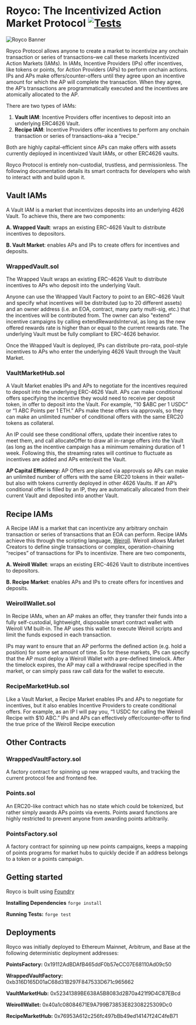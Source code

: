 # Royco: The Incentivized Action Market Protocol [![Tests](https://github.com/roycoprotocol/royco/actions/workflows/test.yml/badge.svg)](https://github.com/roycoprotocol/royco/actions/workflows/test.yml)
![Royco Banner](./roycobanner.png)

Royco Protocol allows anyone to create a market to incentivize any onchain transaction or series of transactions–we call these markets Incentivized Action Markets (IAMs).
In IAMs, Incentive Providers (IPs) offer incentives, like tokens or points, for Action Providers (APs) to perform onchain actions. IPs and APs make offers/counter-offers until they agree upon an incentive amount for which the AP will complete the transaction. When they agree, the AP’s transactions are programmatically executed and the incentives are atomically allocated to the AP.

There are two types of IAMs:

1. **Vault IAM**: Incentive Providers offer incentives to deposit into an underlying ERC4626 Vault.
2. **Recipe IAM**:  Incentive Providers offer incentives to perform any onchain transaction or series of transactions–aka a “recipe.”

Both are highly capital-efficient since APs can make offers with assets currently deployed in incentivized Vault IAMs, or other ERC4626 vaults.

Royco Protocol is entirely non-custodial, trustless, and permissionless. The following documentation details its smart contracts for developers who wish to interact with and build upon it. 

## Vault IAMs
A Vault IAM is a market that incentivizes deposits into an underlying 4626 Vault. To achieve this, there are two components:

**A. Wrapped Vault**: wraps an existing ERC-4626 Vault to distribute incentives to depositors.

**B. Vault Market**: enables APs and IPs to create offers for incentives and deposits.
### WrappedVault.sol
The Wrapped Vault wraps an existing ERC-4626 Vault to distribute incentives to APs who deposit into the underlying Vault.

Anyone can use the Wrapped Vault Factory to point to an ERC-4626 Vault and specify what incentives will be distributed (up to 20 different assets) and an owner address (i.e. an EOA, contract, many party multi-sig, etc.) that the incentives will be contributed from. The owner can also "extend" incentive campaigns by calling extendRewardsInterval, as long as the new offered rewards rate is higher than or equal to the current rewards rate. The underlying Vault must be fully compliant to ERC-4626 behavior.

Once the Wrapped Vault is deployed, IPs can distribute pro-rata, pool-style incentives to APs who enter the underlying 4626 Vault through the Vault Market.

### VaultMarketHub.sol
A Vault Market enables IPs and APs to negotiate for the incentives required to deposit into the underlying ERC-4626 Vault. APs can make conditional offers specifying the incentive they would need to receive per deposit token, in offer to deposit into the Vault. For example, “10 $ABC per 1 USDC” or “1 ABC Points per 1 ETH.” APs make these offers via approvals, so they can make an unlimited number of conditional offers with the same ERC20 tokens as collateral. 

An IP could see these conditional offers, update their incentive rates to meet them, and call allocateOffer to draw all in-range offers into the Vault (as long as the incentive campaign has a minimum remaining duration of 1 week. Following this, the streaming rates will continue to fluctuate as incentives are added and APs enter/exit the Vault.

**AP Capital Efficiency:** AP Offers are placed via approvals so APs can make an unlimited number of offers with the same ERC20 tokens in their wallet–but also with tokens currently deployed in other 4626 Vaults. If an AP’s conditional offer is filled by an IP, they are automatically allocated from their current Vault and deposited into another Vault.

## Recipe IAMs
A Recipe IAM is a market that can incentivize any arbitrary onchain transaction or series of transactions that an EOA can perform. Recipe IAMs achieve this through the scripting language, [Weiroll](https://github.com/weiroll/weiroll). Weiroll allows Market Creators to define single transactions or complex, operation-chaining “recipes” of transactions for IPs to incentivize. There are two components,

**A. Weiroll Wallet**: wraps an existing ERC-4626 Vault to distribute incentives to depositors.

**B. Recipe Market**: enables APs and IPs to create offers for incentives and deposits.

### WeirollWallet.sol
In Recipe IAMs, when an AP makes an offer, they transfer their funds into a fully self-custodial, lightweight, disposable smart contract wallet with Weiroll VM built-in. The AP uses this wallet to execute Weiroll scripts and limit the funds exposed in each transaction.

IPs may want to ensure that an AP performs the defined action (e.g. hold a position) for some set amount of time. So for these markets, IPs can specify that the AP must deploy a Weiroll Wallet with a pre-defined timelock. After the timelock expires, the AP may call a withdrawal recipe specified in the market, or can simply pass raw call data for the wallet to execute.

### RecipeMarketHub.sol
Like a Vault Market, a Recipe Market enables IPs and APs to negotiate for incentives, but it also enables Incentive Providers to create conditional offers. For example, as an IP I will pay you, “1 USDC for calling the Weiroll Recipe with $10 ABC.” IPs and APs can effectively offer/counter-offer to find the true price of the Weiroll Recipe execution

## Other Contracts

### WrappedVaultFactory.sol
A factory contract for spinning up new wrapped vaults, and tracking the current protocol fee and frontend fee.

### Points.sol
An ERC20-like contract which has no state which could be tokenized, but rather simply awards APs points via events. Points award functions are highly restricted to prevent anyone from awarding points arbitrarily.

### PointsFactory.sol
A factory contract for spinning up new points campaigns, keeps a mapping of points programs for market hubs to quickly decide if an address belongs to a token or a points campaign.

## Getting started
Royco is built using [Foundry](https://github.com/foundry-rs/foundry)

**Installing Dependencies** ``` forge install ```

**Running Tests:** ``` forge test ```

## Deployments
Royco was initially deployed to Ethereum Mainnet, Arbitrum, and Base at the following deterministic deployment addresses:

**PointsFactory:**
0x19112AdBDAfB465ddF0b57eCC07E68110Ad09c50

**WrappedVaultFactory:**
0xb316D165D01aC68d31B297F847533D671c965662

**VaultMarketHub:**
0x52341389BE638A5B8083d2B70a421f9D4C87EBcd

**WeirollWallet:**
0x40a1c08084671E9A799B73853E82308225309Dc0

**RecipeMarketHub:**
0x76953A612c256fc497bBb49ed14147f24C4feB71
